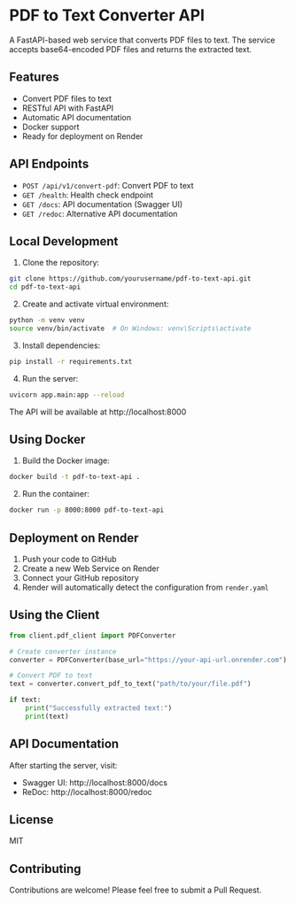 # PDF to Text Converter API

A FastAPI-based web service that converts PDF files to text. The service accepts base64-encoded PDF files and returns the extracted text.

## Features

- Convert PDF files to text
- RESTful API with FastAPI
- Automatic API documentation
- Docker support
- Ready for deployment on Render

## API Endpoints

- `POST /api/v1/convert-pdf`: Convert PDF to text
- `GET /health`: Health check endpoint
- `GET /docs`: API documentation (Swagger UI)
- `GET /redoc`: Alternative API documentation

## Local Development

1. Clone the repository:
```bash
git clone https://github.com/yourusername/pdf-to-text-api.git
cd pdf-to-text-api
```

2. Create and activate virtual environment:
```bash
python -m venv venv
source venv/bin/activate  # On Windows: venv\Scripts\activate
```

3. Install dependencies:
```bash
pip install -r requirements.txt
```

4. Run the server:
```bash
uvicorn app.main:app --reload
```

The API will be available at http://localhost:8000

## Using Docker

1. Build the Docker image:
```bash
docker build -t pdf-to-text-api .
```

2. Run the container:
```bash
docker run -p 8000:8000 pdf-to-text-api
```

## Deployment on Render

1. Push your code to GitHub
2. Create a new Web Service on Render
3. Connect your GitHub repository
4. Render will automatically detect the configuration from `render.yaml`

## Using the Client

```python
from client.pdf_client import PDFConverter

# Create converter instance
converter = PDFConverter(base_url="https://your-api-url.onrender.com")

# Convert PDF to text
text = converter.convert_pdf_to_text("path/to/your/file.pdf")

if text:
    print("Successfully extracted text:")
    print(text)
```

## API Documentation

After starting the server, visit:
- Swagger UI: http://localhost:8000/docs
- ReDoc: http://localhost:8000/redoc

## License

MIT

## Contributing

Contributions are welcome! Please feel free to submit a Pull Request.
